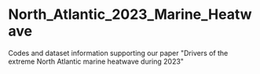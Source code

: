 # North_Atlantic_2023_Marine_Heatwave
Codes and dataset information supporting our paper "Drivers of the extreme North Atlantic marine heatwave during 2023"
